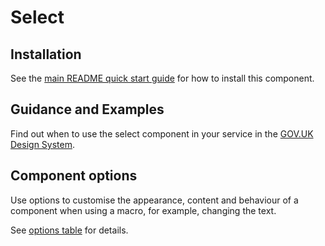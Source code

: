 # Select

## Installation

See the [main README quick start guide](https://github.com/alphagov/city-frontend#quick-start) for how to install this component.

## Guidance and Examples

Find out when to use the select component in your service in the [GOV.UK Design System](https://design-system.service.gov.uk/components/select).

## Component options

Use options to customise the appearance, content and behaviour of a component when using a macro, for example, changing the text.

See [options table](https://design-system.service.gov.uk/components/select/#options-select-example) for details.
